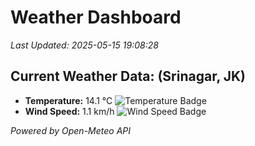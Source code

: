 
# Weather Dashboard

_Last Updated: 2025-05-15 19:08:28_

## Current Weather Data: (Srinagar, JK)
- **Temperature:** 14.1 °C ![Temperature Badge](https://img.shields.io/badge/Temperature-Low%20Temp-blue)
- **Wind Speed:** 1.1 km/h ![Wind Speed Badge](https://img.shields.io/badge/Wind%20Speed-Light%20Wind-blue)

*Powered by Open-Meteo API*
